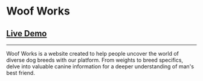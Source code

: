 # Woof Works


## [Live Demo](https://woof-works.netlify.app/)

<hr></hr>

Woof Works is a website created to help people uncover the world of diverse dog breeds with our platform. From weights to breed specifics, delve into valuable canine information for a deeper understanding of man's best friend.
